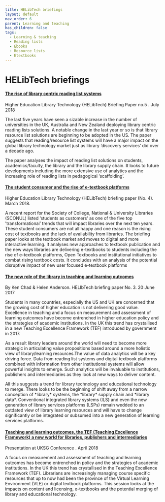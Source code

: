```yaml
---
title: HELibTech briefings
layout: default
nav_order: 6
parent: Learning and teaching
has_children: false
tags:
  - Learning & teaching
  - Reading lists
  - Ebooks
  - Resource lists
  - Etextbooks
---
```


# HELibTech briefings

#### [The rise of library centric reading list systems](https://www.kenchadconsulting.com/wp-content/uploads/2018/07/Rise_of_library_centric-_readlinglists_July2018.pdf)

Higher Education Library Technology (HELibTech) Briefing Paper no.5 . July 2018

The last five years have seen a sizable increase in the number of universities in the UK, Australia and New Zealand deploying library centric reading lists solutions. A notable change in the last year or so is that library resource list solutions are beginning to be adopted in the US. The paper suggests that reading/resource list systems will have a major impact on the global library technology market just as library ‘discovery services’ did over a decade ago.

The paper analyses the impact of reading list solutions on students, academics/faculty, the library and the library supply chain. It looks to future developments including the more extensive use of analytics and the increasing role of reading lists in pedagogical ‘scaffolding’.

#### [The student consumer and the rise of e-textbook platforms](https://www.kenchadconsulting.com/wp-content/uploads/2018/03/Student_consumer_and_e-textbook_platforms_March2018.pdf)

Higher Education Library Technology (HELibTech) briefing paper (No. 4). March 2018.

A recent report for the Society of College, National & University Libraries (SCONUL) listed ‘students as customers’ as one of the five top 'transformational’ trends that will impact libraries over the next ten years. These student consumers are not all happy and one reason is the rising cost of textbooks and the lack of availability from libraries. The briefing paper looks at the textbook market and moves to digital and more interactive learning. It analyses new approaches to textbook publication and the new ways libraries are delivering e-textbooks to students including the rise of e-textbook platforms, Open Textbooks and institutional initiatives to combat rising textbook costs. It concludes with an analysis of the potential disruptive impact of new user focused e-textbook platforms

#### [The new role of the library in teaching and learning outcomes](https://www.kenchadconsulting.com/wp-content/uploads/2018/09/Library_and_teaching_learning_outcomes_June2017_2a-1.pdf)

By Ken Chad & Helen Anderson. HELIbTech briefing paper No. 3. 20 June 2017

Students in many countries, especially the US and UK are concerned that the growing cost of higher education is not delivering good value. Excellence in teaching and a focus on measurement and assessment of learning outcomes have become entrenched in higher education policy and the strategies of academic institutions. In the UK this trend has crystallised in a new Teaching Excellence Framework (TEF) introduced by government in 2017.

As a result library leaders around the world will need to become more strategic in articulating value propositions based around a more holistic view of library/learning resources.The value of data analytics will be a key driving force. Data from reading list systems and digital textbook platforms combined with information from other institutional systems will allow powerful insights to emerge. Such analytics will be invaluable to institutions, publishers and intermediaries as they look at new ways to deliver content.

All this suggests a trend for library technology and educational technology to merge. There looks to be the beginning of shift away from a narrow conception of \*library\* systems, the \*library\* supply chain and \*library data\*. Conventional integrated library systems (ILS) and even the new generation of library services platforms (LSPs) remain wedded to an outdated view of library learning resources and will have to change significantly or be integrated or subsumed into a new generation of learning services platforms.

#### [Teaching and learning outcomes, the TEF (Teaching Excellence Framework) a new world for libraries, publishers and intermediaries](https://www.kenchadconsulting.com/wp-content/uploads/2018/04/Ken-Chad_Teaching_learning_outcomes_UKSG_April2018.pdf)

Presentation at UKSG Conference . April 2018

A focus on measurement and assessment of teaching and learning outcomes has become entrenched in policy and the strategies of academic institutions. In the UK this trend has crystallised in the Teaching Excellence Framework (TEF). Librarians are increasingly managing course specific resources that up to now had been the province of the Virtual Learning Environment (VLE) or digital textbook platforms. This session looks at the impacts on content and licensing, e-textbooks and the potential merging of library and educational technology.
